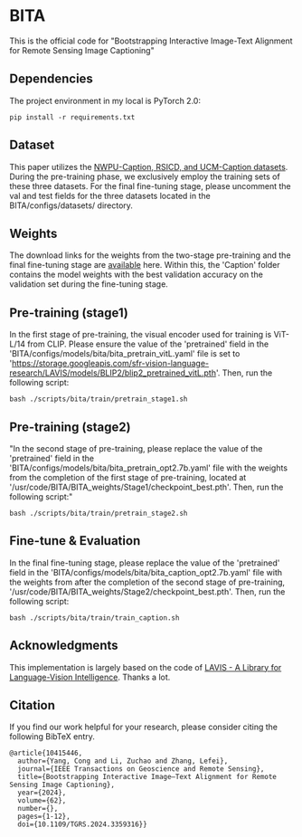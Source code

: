 # BITA
This is the official code for "Bootstrapping Interactive Image-Text Alignment for Remote Sensing Image Captioning"

 ## Dependencies
  The project environment in my local is PyTorch 2.0:
  
  `pip install -r requirements.txt`


 ## Dataset
This paper utilizes the [NWPU-Caption, RSICD, and UCM-Caption datasets](https://1drv.ms/f/s!AvupDOrrrLbs7UaAbjbAaM06ywh2?e=tcE6Nn). During the pre-training phase, we exclusively employ the training sets of these three datasets. For the final fine-tuning stage, please uncomment the val and test fields for the three datasets located in the BITA/configs/datasets/ directory.

 ## Weights
The download links for the weights from the two-stage pre-training and the final fine-tuning stage are [available](https://1drv.ms/f/s!AvupDOrrrLbs7T8J5HpD-gHTny6D?e=RhcJxi) here. Within this, the 'Caption' folder contains the model weights with the best validation accuracy on the validation set during the fine-tuning stage.

 ## Pre-training (stage1)
In the first stage of pre-training, the visual encoder used for training is ViT-L/14 from CLIP. Please ensure the value of the 'pretrained' field in the 'BITA/configs/models/bita/bita_pretrain_vitL.yaml' file is set to 'https://storage.googleapis.com/sfr-vision-language-research/LAVIS/models/BLIP2/blip2_pretrained_vitL.pth'. Then, run the following script:
```
bash ./scripts/bita/train/pretrain_stage1.sh
```

 ## Pre-training (stage2)
"In the second stage of pre-training, please replace the value of the 'pretrained' field in the 'BITA/configs/models/bita/bita_pretrain_opt2.7b.yaml' file with the weights from the completion of the first stage of pre-training, located at '/usr/code/BITA/BITA_weights/Stage1/checkpoint_best.pth'. Then, run the following script:"
```
bash ./scripts/bita/train/pretrain_stage2.sh
```

 ## Fine-tune & Evaluation
In the final fine-tuning stage, please replace the value of the 'pretrained' field in the 'BITA/configs/models/bita/bita_caption_opt2.7b.yaml' file with the weights from after the completion of the second stage of pre-training, '/usr/code/BITA/BITA_weights/Stage2/checkpoint_best.pth'. Then, run the following script:
```
bash ./scripts/bita/train/train_caption.sh
```



## Acknowledgments
This implementation is largely based on the code of [LAVIS - A Library for Language-Vision Intelligence](https://github.com/salesforce/LAVIS/tree/main/lavis). Thanks a lot.


## Citation
If you find our work helpful for your research, please consider citing the following BibTeX entry.

```
@article{10415446,
  author={Yang, Cong and Li, Zuchao and Zhang, Lefei},
  journal={IEEE Transactions on Geoscience and Remote Sensing}, 
  title={Bootstrapping Interactive Image–Text Alignment for Remote Sensing Image Captioning}, 
  year={2024},
  volume={62},
  number={},
  pages={1-12},
  doi={10.1109/TGRS.2024.3359316}}

```
